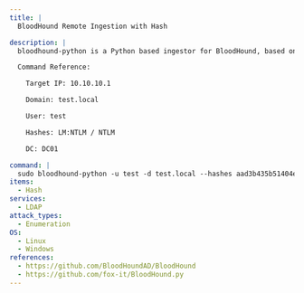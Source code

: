 ```yaml
---
title: |
  BloodHound Remote Ingestion with Hash

description: |
  bloodhound-python is a Python based ingestor for BloodHound, based on Impacket. It allows you to remotely collect data for bloodhound by querying LDAP

  Command Reference:

  	Target IP: 10.10.10.1

  	Domain: test.local

    User: test

    Hashes: LM:NTLM / NTLM

    DC: DC01

command: |
  sudo bloodhound-python -u test -d test.local --hashes aad3b435b51404eeaad3b435b51404ee:B4B9B02E6F09A9BD760F388B67351E2B -dc DC01 -c all
items:
  - Hash
services:
  - LDAP
attack_types:
  - Enumeration
OS:
  - Linux
  - Windows
references:
  - https://github.com/BloodHoundAD/BloodHound
  - https://github.com/fox-it/BloodHound.py
---
```

